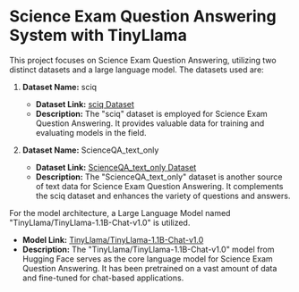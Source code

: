 # Science Exam Question Answering System with TinyLlama

This project focuses on Science Exam Question Answering, utilizing two distinct datasets and a large language model. The datasets used are:

1. **Dataset Name:** sciq
   - **Dataset Link:** [sciq Dataset](https://huggingface.co/datasets/sciq)
   - **Description:** The "sciq" dataset is employed for Science Exam Question Answering. It provides valuable data for training and evaluating models in the field.

2. **Dataset Name:** ScienceQA_text_only
   - **Dataset Link:** [ScienceQA_text_only Dataset](https://huggingface.co/datasets/tasksource/ScienceQA_text_only)
   - **Description:** The "ScienceQA_text_only" dataset is another source of text data for Science Exam Question Answering. It complements the sciq dataset and enhances the variety of questions and answers.

For the model architecture, a Large Language Model named "TinyLlama/TinyLlama-1.1B-Chat-v1.0" is utilized.
   - **Model Link:** [TinyLlama/TinyLlama-1.1B-Chat-v1.0](https://huggingface.co/TinyLlama/TinyLlama-1.1B-Chat-v1.0)
   - **Description:** The "TinyLlama/TinyLlama-1.1B-Chat-v1.0" model from Hugging Face serves as the core language model for Science Exam Question Answering. It has been pretrained on a vast amount of data and fine-tuned for chat-based applications.

